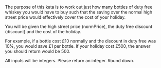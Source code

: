 The purpose of this kata is to work out just how many bottles of duty free whiskey you would have to buy such that the saving over the normal high street price would effectively cover the cost of your holiday. 

You will be given the high street price (normPrice), the duty free discount (discount) and the cost of the holiday. 

For example, if a bottle cost £10 normally and the discount in duty free was 10%, you would save £1 per bottle. If your holiday cost £500, the answer you should return would be 500.

All inputs will be integers. Please return an integer. Round down.
